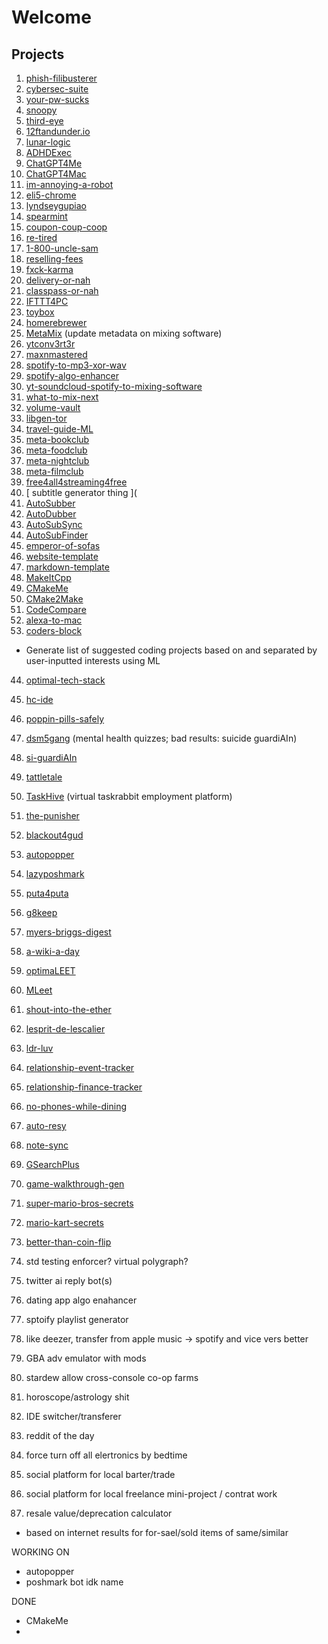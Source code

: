 # Welcome


## Projects


1. [phish-filibusterer](https://github.com/lyndskg/phish-filibusterer)
2. [cybersec-suite](https://github.com/lyndskg/cybersec-suite)
3. [your-pw-sucks](https://github.com/lyndskg/your-pw-sucks)
4. [snoopy](https://github.com/lyndskg/snoopy)
5. [third-eye](https://github.com/lyndskg/third-eye)
6. [12ftandunder.io](https://github.com/lyndskg/12ftandunder.io)
7. [lunar-logic](https://github.com/lyndskg/lunar-logic)
8. [ADHDExec](https://github.com/lyndskg/ADHDExec)
9. [ChatGPT4Me](https://github.com/lyndskg/ChatGPT4Me)
7. [ChatGPT4Mac](https://github.com/lyndskg/ChatGPT4Mac)
8. [im-annoying-a-robot](https://github.com/lyndskg/im-annoying-a-robot)
9. [eli5-chrome](https://github.com/lyndskg/eli5-chrome)
10. [lyndseygupiao](https://github.com/lyndskg/lyndseygupiao)
11. [spearmint](https://github.com/lyndskg/spearmint)
12. [coupon-coup-coop](https://github.com/lyndskg/coupon-coup-coop)
23. [re-tired](https://github.com/lyndskg/re-tired)
24. [1-800-uncle-sam](https://github.com/lyndskg/1-800-uncle-sam)
21. [reselling-fees](https://github.com/lyndskg/reselling-fees)
12. [fxck-karma](https://github.com/lyndskg/fxck-karma)
17. [delivery-or-nah](https://github.com/lyndskg/delivery-or-nah)
18. [classpass-or-nah](https://github.com/lyndskg/classpass-or-nah)
17. [IFTTT4PC](https://github.com/lyndskg/IFTTT4PC)
20. [toybox](https://github.com/lyndskg/toybox)
21. [homerebrewer](https://github.com/lyndskg/homerebrewer)
25. [MetaMix](https://github.com/lyndskg/MetaMix) (update metadata on mixing software)
26. [ytconv3rt3r](https://github.com/lyndskg/ytconv3rt3r)
27. [maxnmastered](https://github.com/lyndskg/maxnmastered)
28. [spotify-to-mp3-xor-wav](https://github.com/lyndskg/spotify-to-mp3-xor-wav)
29. [spotify-algo-enhancer](https://github.com/lyndskg/spotify-algo-enhancer)
30. [yt-soundcloud-spotify-to-mixing-software](https://github.com/lyndskg/yt-soundcloud-spotify-to-mixing-software)
31. [what-to-mix-next](https://github.com/lyndskg/what-to-mix-next)
35. [volume-vault](https://github.com/lyndskg/volume-vault)
36. [libgen-tor](https://github.com/lyndskg/libgen-tor)
49. [travel-guide-ML](https://github.com/lyndskg/travel-guide-ML)
38. [meta-bookclub](https://github.com/lyndskg/meta-bookclub)
39. [meta-foodclub](https://github.com/lyndskg/meta-foodclub)
40. [meta-nightclub](https://github.com/lyndskg/meta-nightclub)
41. [meta-filmclub](https://github.com/lyndskg/meta-filmclub)
42. [free4all4streaming4free](https://github.com/lyndskg/free4all4streaming4free)
11. [ subtitle generator thing ](
37. [AutoSubber](https://github.com/lyndskg/AutoSubber)
38. [AutoDubber](https://github.com/lyndskg/AutoDubber)
39. [AutoSubSync](https://github.com/lyndskg/AutoSubSync)
40. [AutoSubFinder](https://github.com/lyndskg/AutoSubFinder)
41. [emperor-of-sofas](https://github.com/lyndskg/emperor-of-sofas)
44. [website-template](https://github.com/lyndskg/website-template)
42. [markdown-template](https://github.com/lyndskg/markdown-template)
43. [MakeItCpp](https://github.com/lyndskg/MakeItCpp)
46. [CMakeMe](https://github.com/lyndskg/CMakeMe)
44. [CMake2Make](https://github.com/lyndskg/CMake2Make)
45. [CodeCompare](https://github.com/lyndskg/CodeCompare)
46. [alexa-to-mac](https://github.com/lyndskg/alexa-to-mac)
42. [coders-block](https://github.com/lyndskg/coders-block)
  - Generate list of suggested coding projects based on and separated by user-inputted interests using ML
44. [optimal-tech-stack](https://github.com/lyndskg/coders-block)
47. [hc-ide](https://github.com/lyndskg/hc-ide)
1. [poppin-pills-safely](https://github.com/lyndskg/poppin-pills-safely)
2. [dsm5gang](https://github.com/lyndskg/dsm5gang) (mental health quizzes; bad results: suicide guardiAIn)
48. [si-guardiAIn](https://github.com/lyndskg/si-guardiAIn)
49. [tattletale](https://github.com/lyndskg/tattletale)
50. [TaskHive](https://github.com/lyndskg/TaskHive) (virtual taskrabbit employment platform)
50. [the-punisher](https://github.com/lyndskg/the-punisher)
1. [blackout4gud](https://github.com/lyndskg/blackout4gud)
31. [autopopper](https://github.com/lyndskg/autopopper)
32. [lazyposhmark](https://github.com/lyndskg/lazyposhmark)
33. [puta4puta](https://github.com/lyndskg/puta4puta)
14. [g8keep](https://github.com/lyndskg/g8keep)
15. [myers-briggs-digest](https://github.com/lyndskg/myers-briggs-digest)
16. [a-wiki-a-day](https://github.com/lyndskg/a-wiki-a-day)
17. [optimaLEET](https://github.com/lyndskg/optimaLEET)
18. [MLeet](https://github.com/lyndskg/MLeet)
23. [shout-into-the-ether](https://github.com/lyndskg/shout-into-the-ether)
24. [lesprit-de-lescalier](https://github.com/lyndskg/lesprit-de-lescalier)
25. [ldr-luv](https://github.com/lyndskg/ldr-luv)
26. [relationship-event-tracker](https://github.com/lyndskg/relationship-event-tracker)
27. [relationship-finance-tracker](https://github.com/lyndskg/relationship-finance-tracker)
28. [no-phones-while-dining](https://github.com/lyndskg/no-phones-while-dining)
29. [auto-resy](https://github.com/lyndskg/auto-resy)
30. [note-sync](https://github.com/note-sync)
31. [GSearchPlus](https://github.com/lyndskg/GSearchPlus)
32. [game-walkthrough-gen](https://github.com/lyndskg/game-walkthrough-gen)
33. [super-mario-bros-secrets](https://github.com/lyndskg/super-mario-bros-secrets)
34. [mario-kart-secrets](https://github.com/lyndskg/mario-kart-secrets)
44. [better-than-coin-flip](https://github.com/lyndskg/better-than-coin-flip)





  

49. std testing enforcer? virtual polygraph?
50. twitter ai reply bot(s)
52. dating app algo enahancer
55. sptoify playlist generator
56. like deezer, transfer from apple music -> spotify and vice vers better
57. GBA adv emulator with mods
58. stardew allow cross-console co-op farms
59. horoscope/astrology shit
61. IDE switcher/transferer
62. reddit of the day
63. force turn off all elertronics by bedtime
65. social platform for local barter/trade
66. social platform for local freelance mini-project / contrat work
67. resale value/deprecation calculator
-  based on internet results for for-sael/sold items of same/similar

WORKING ON
- autopopper
- poshmark bot idk name

DONE
- CMakeMe
- 
